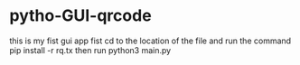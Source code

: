 # pytho-GUI-qrcode
this is my fist gui app
fist cd to the location of the file
and run the command pip install -r rq.tx
then run python3 main.py
